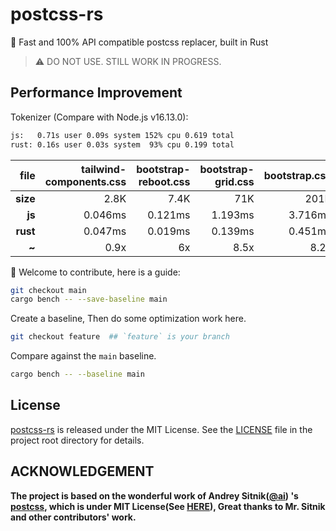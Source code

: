 # postcss-rs

🚀 Fast and 100% API compatible postcss replacer, built in Rust

> ⚠️ DO NOT USE. STILL WORK IN PROGRESS.

## Performance Improvement

Tokenizer (Compare with Node.js v16.13.0):

```bash
js:   0.71s user 0.09s system 152% cpu 0.619 total
rust: 0.16s user 0.03s system  93% cpu 0.199 total
```

| **file** | tailwind-components.css | bootstrap-reboot.css | bootstrap-grid.css | bootstrap.css | tailwind.css | tailwind-dark.css |
| -------: | ----------------------: | -------------------: | -----------------: | ------------: | -----------: | ----------------: |
| **size** |                    2.8K |                 7.4K |                71K |          201K |         3.5M |              5.8M |
|   **js** |                 0.046ms |              0.121ms |            1.193ms |       3.716ms |    127.647ms |         217.074ms |
| **rust** |                 0.047ms |              0.019ms |            0.139ms |       0.451ms |      6.732ms |          11.093ms |
|    **~** |                    0.9x |                   6x |               8.5x |          8.2x |          19x |               19x |

🎉 Welcome to contribute, here is a guide:

```bash
git checkout main
cargo bench -- --save-baseline main
```

Create a baseline, Then do some optimization work here.

```bash
git checkout feature  ## `feature` is your branch
```

Compare against the `main` baseline.

```bash
cargo bench -- --baseline main
```

## License

[postcss-rs](https://github.com/justjavac/postcss-rs) is released under the
MIT License. See the [LICENSE](./LICENSE) file in the project root directory for details.

## ACKNOWLEDGEMENT

**The project is based on the wonderful work of Andrey Sitnik([@ai](https://github.com/ai)) 's [postcss](https://github.com/postcss/postcss), which is under MIT License(See [HERE](./POSTCSS.LICENSE)), Great thanks to Mr. Sitnik and other contributors' work.**
